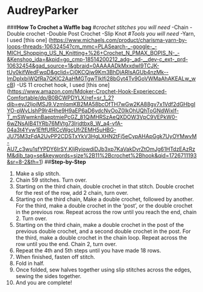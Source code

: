 # AudreyParker
###**How To Crochet a Waffle bag**
#*crochet stitches you will need*
-Chain
-Double crochet
-Double Post Crochet
-Slip Knot
#*Tools you will need*
-Yarn, I used [this one] (https://www.michaels.com/product/charisma-yarn-by-loops-threads-10632454?cm_mmc=PLASearch-_-google-_-MICH_Shopping_US_N_Knitting+%26+Crochet_N_PMAX_BOPIS_N-_-&Kenshoo_ida=&kpid=go_cmp-18514200212_adg-_ad-__dev-c_ext-_prd-10632454&gad_source=1&gbraid=0AAAAADkMxxdwl9TCJK-tUy0kifWedFwqD&gclid=Cj0KCQjw9Km3BhDjARIsAGUb4nzMk--lmDpIxbiWQfRa7QKlC2AaHMGTgwTIklfj28bGyt4Tv9GoVWMaAhAKEALw_wcB)
-US 11 crochet hook, I used  [this one] (https://www.amazon.com/Mdoker-Crochet-Hook-Experiecced-Comfortable/dp/B0BCWPDYLX/ref=sr_1_2?dib=eyJ2IjoiMSJ9.VzmIqmKB2MA58bcOfTH7wGw2KA88gv7x1Vdf2dGHbgIYO-pWvLlshP9lr4Hhe9H9aEP6aD6ydcNyOoZ0lkOhUQhToGNdWixlf-T_mSWwmknBaeptmiePcGZ_81QiMHRSzAeQXDOW3VpC9VEPkW0-6wZNsAIB41YRb76MVtg73Irjdtbx8_W_a4-vfA-04a3t4Yvw1EftfUfRCcWgcUfrZEMH5uHBG-JU75M3zFdA2UvPP2CDSTxYkV3HgLXHN2tFj5eCypAHApGgk7UyOYMwvM-AU7_c3wu1sfYPDY6IrSY.KIjRyiowdiDJb3xp7KaVakDvrZtOmJg61HTdzEAzRzM&dib_tag=se&keywords=size%2B11%2Bcrochet%2Bhook&qid=1726711193&sr=8-2&th=1)
##**Step-by-Step**
1. Make a slip stitch.
2. Chain 59 stitches. Turn over.
3. Starting on the third chain, double crochet in that stitch. Double crochet for the rest of the row, add 2 chain, turn over. 
4. Starting on the third chain, Make a double crochet, followed by another. For the third, make a double crochet in the ‘post’, or the double crochet in the previous row. Repeat across the row until you reach the end, chain 2. Turn over.
5. Starting on the third chain, make a double crochet in the post of the previous double crochet, and a second double crochet in the post. For the third, make a double crochet in the chain loop. Repeat across the row until you the end. Chain 2, turn over.
6. Repeat the 4th and 5th steps until you have made 18 rows.
7. When finished, fasten off stitch. 
8. Fold in half.
9. Once folded, sew halves together using slip stitches across the edges, sewing the sides together.
10. And you are complete!
